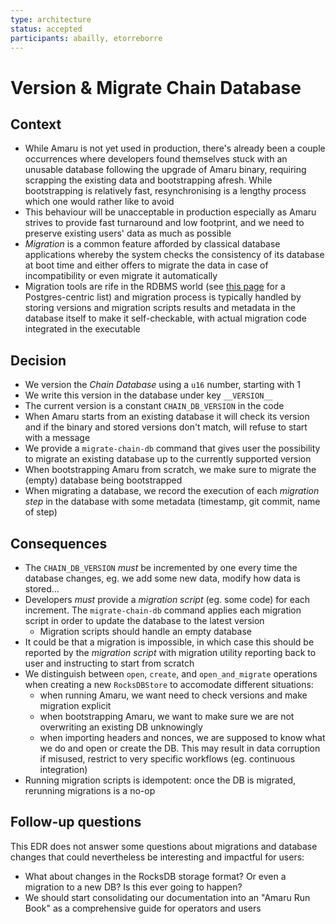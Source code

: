 ```yaml
---
type: architecture
status: accepted
participants: abailly, etorreborre
---
```


# Version & Migrate Chain Database

## Context

* While Amaru is not yet used in production, there's already been a couple occurrences where developers found themselves stuck with an unusable database following the upgrade of Amaru binary, requiring scrapping the existing data and bootstrapping afresh. While bootstrapping is relatively fast, resynchronising is a lengthy process which one would rather like to avoid
* This behaviour will be unacceptable in production especially as Amaru strives to provide fast turnaround and low footprint, and we need to preserve existing users' data as much as possible
* _Migration_ is a common feature afforded by classical database applications whereby the system checks the consistency of its database at boot time and either offers to migrate the data in case of incompatibility or even migrate it automatically
* Migration tools are rife in the RDBMS world (see [this page](https://wiki.postgresql.org/wiki/Change_management_tools_and_techniques) for a Postgres-centric list) and migration process is typically handled by storing versions and migration scripts results and metadata in the database itself to make it self-checkable, with actual migration code integrated in the executable

## Decision

* We version the _Chain Database_ using a `u16` number, starting with 1
* We write this version in the database under key `__VERSION__`
* The current version is a constant `CHAIN_DB_VERSION` in the code
* When Amaru starts from an existing database it will check its version and if the binary and stored versions don't match, will refuse to start with a message
* We provide a `migrate-chain-db` command that gives user the possibility to migrate an existing database up to the currently supported version
* When bootstrapping Amaru from scratch, we make sure to migrate the (empty) database being bootstrapped
* When migrating a database, we record the execution of each _migration step_ in the database with some metadata (timestamp, git commit, name of step)

## Consequences

* The `CHAIN_DB_VERSION` _must_ be incremented by one every time the database changes, eg. we add some new data, modify how data is stored...
* Developers _must_ provide a _migration script_ (eg. some code) for each increment. The `migrate-chain-db` command applies each migration script in order to update the database to the latest version
  * Migration scripts should handle an empty database
* It could be that a migration is impossible, in which case this should be reported by the _migration script_ with migration utility reporting back to user and instructing to start from scratch
* We distinguish between `open`, `create`, and `open_and_migrate` operations when creating a new `RocksDBStore` to accomodate different situations:
  * when running Amaru, we want need to check versions and make migration explicit
  * when bootstrapping Amaru, we want to make sure we are not overwriting an existing DB unknowingly
  * when importing headers and nonces, we are supposed to know what we do and open or create the DB. This may result in data corruption if misused, restrict to very specific workflows (eg. continuous integration)
* Running migration scripts is idempotent: once the DB is migrated, rerunning migrations is a no-op

## Follow-up questions

This EDR does not answer some questions about migrations and database changes that could nevertheless be interesting and impactful for users:

* What about changes in the RocksDB storage format? Or even a migration to a new DB? Is this ever going to happen?
* We should start consolidating our documentation into an "Amaru Run Book" as a comprehensive guide for operators and users

